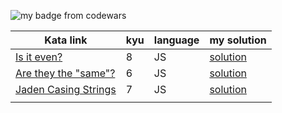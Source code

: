 ![my badge from codewars](https://www.codewars.com/users/DreasWeiss/badges/large)

|Kata link|kyu|language|my solution|
|---|----|---|---|
|[Is it even?](https://www.codewars.com/kata/555a67db74814aa4ee0001b5/train/javascript)|8|JS|[solution](./isItEven/)|
|[Are they the "same"?](https://www.codewars.com/kata/550498447451fbbd7600041c/train/javascript)|6|JS|[solution](./areTheyTheSame/)|
|[Jaden Casing Strings](https://www.codewars.com/kata/5390bac347d09b7da40006f6/train/javascript)|7|JS|[solution](./jadenCasingStrings/)|
|||||